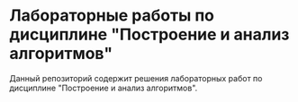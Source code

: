 # Лабораторные работы по дисциплине "Построение и анализ алгоритмов"

Данный репозиторий содержит решения лабораторных работ по дисциплине "Построение и анализ алгоритмов".
